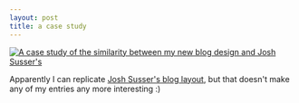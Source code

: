 ```yaml
--- 
layout: post
title: a case study
---
```

[![A case study of the similarity between my new blog design and Josh Susser's](http://techno-weenie.net/assets/2009/1/6/20090106-x7wjw8kjtsp23wk3xsbcsw5acs.jpg)](http://twitter.com/technoweenie/statuses/1098772146)

Apparently I can replicate [Josh Susser's blog layout](http://blog.hasmanythrough.com), but that doesn't make any of my entries any more interesting :)
